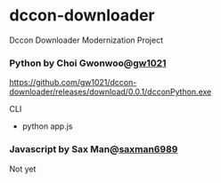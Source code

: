 # dccon-downloader
Dccon Downloader Modernization Project



### Python by Choi Gwonwoo@[gw1021](https://github.com/gw1021)

https://github.com/gw1021/dccon-downloader/releases/download/0.0.1/dcconPython.exe

CLI

* python app.js

### Javascript by Sax Man@[saxman6989](https://github.com/saxman6989)

Not yet